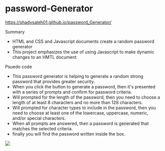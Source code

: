 # password-Generator
https://shadysaleh01.github.io/password_Generator/

Summary
<ul>
  <li>HTML and CSS and Javascript documents create a random password generator</li>
  <li>This project emphasizes the use of using Javascript to make dynamic changes to an HMTL document</li>
</ul>

Psuedo code
<ul>
  <li>This password generator is helping to generate a random strong password that provides greater security.
</li>
  <li>When you click the button to generate a password, then it's presented with a series of prompts and confirm for password criteria.
</li>
  <li>Will prompted for the length of the password, then you need to choose a length of at least 8 characters and no more than 128 characters.
</li>
  <li>Will prompted for character types to include in the password, then you need to choose at least one of the lowercase, uppercase, numeric, and/or special characters.
</li>
  <li>When all prompts are answered, then a password is generated that matches the selected criteria.
</li>
  <li>finally you will find the password written inside the box.
</li>
</ul>

<img src="./image.screenShot.png">
